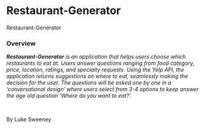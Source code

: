 # Restaurant-Generator
Restaurant-Generator


### Overview

_**Restaurant-Generator** is an application that helps users choose which restaurants to eat at. Users answer questions ranging from food category, price, location, ratings, and specialty requests. Using the Yelp API, the application returns suggestions on where to eat, seamlessly making the decision for the user. The questions will be asked one by one in a ‘conversational design’ where users select from 3-4 options to keep answer the age old question ‘Where do you want to eat?’._

<br>



By Luke Sweeney